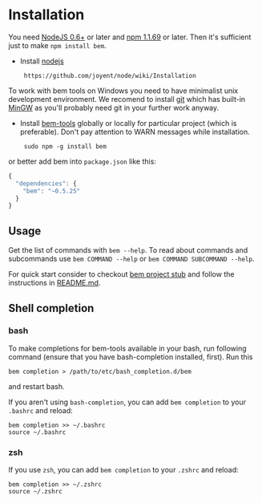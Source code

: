# Installation
You need [NodeJS 0.6+](http://nodejs.org/) or later and [npm 1.1.69](http://npmjs.org/) or later.
Then it's sufficient just to make `npm install bem`.

 * Install [nodejs](http://nodejs.org)

        https://github.com/joyent/node/wiki/Installation

To work with bem tools on Windows you need to have minimalist unix development environment. We recomend to install [git](http://git-scm.com/) which has built-in [MinGW](http://www.mingw.org/) as you'll probably need git in your further work anyway.

 * Install [bem-tools](https://github.com/bem/bem-tools) globally or locally for particular project (which is preferable). Don't pay attention to WARN messages while installation.

        sudo npm -g install bem

or better add bem into ``package.json`` like this:

````js
{
  "dependencies": {
    "bem": "~0.5.25"
  }
}
````

## Usage
Get the list of commands with `bem --help`.
To read about commands and subcommands use `bem COMMAND --help` or `bem COMMAND SUBCOMMAND --help`.

For quick start consider to checkout [bem project stub](https://github.com/bem/project-stub) and follow the instructions in [README.md](https://github.com/bem/project-stub/blob/master/README.md).

## Shell completion

### bash

To make completions for bem-tools available in your bash, run following
command (ensure that you have bash-completion installed, first). Run this

    bem completion > /path/to/etc/bash_completion.d/bem

and restart bash.

If you aren't using `bash-completion`, you can add `bem completion` to your `.bashrc` and reload:

    bem completion >> ~/.bashrc
    source ~/.bashrc

### zsh

If you use `zsh`, you can add `bem completion` to your `.zshrc` and reload:

    bem completion >> ~/.zshrc
    source ~/.zshrc